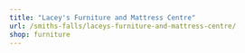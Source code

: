 ```yaml
---
title: "Lacey's Furniture and Mattress Centre"
url: /smiths-falls/laceys-furniture-and-mattress-centre/
shop: furniture
---
```

